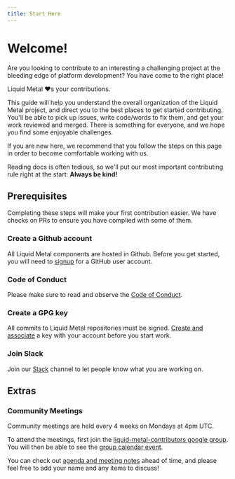 ```yaml
---
title: Start Here
---
```


# Welcome!

Are you looking to contribute to an interesting a challenging project at
the bleeding edge of platform development? You have come to the right place!

Liquid Metal :heart:s your contributions.

This guide will help you understand the overall organization of the Liquid Metal project,
and direct you to the best places to get started contributing.
You'll be able to pick up issues, write code/words to fix them, and get your work
reviewed and merged. There is something for everyone, and we hope you find some
enjoyable challenges.

If you are new here, we recommend that you follow the steps on this page in order to become
comfortable working with us.

Reading docs is often tedious, so we'll put our most important contributing rule
right at the start: **Always be kind!**

## Prerequisites

Completing these steps will make your first contribution easier. We have checks on
PRs to ensure you have complied with some of them.

### Create a Github account

All Liquid Metal components are hosted in Github.
Before you get started, you will need to [signup][gh-sign] for a GitHub user account.

### Code of Conduct

Please make sure to read and observe the [Code of Conduct][coc].

### Create a GPG key

All commits to Liquid Metal repositories must be signed. [Create and associate][gpg]
a key with your account before you start work.

### Join Slack

Join our [Slack][slack] channel to let people know what you are working on.

## Extras

### Community Meetings

Community meetings are held every 4 weeks on Mondays at 4pm UTC.

To attend the meetings, first join the [liquid-metal-contributors google group][group].
You will then be able to see the [group calendar event][event].

You can check out [agenda and meeting notes][agenda] ahead of time, and please
feel free to add your name and any items to discuss!

[gh-sign]: http://github.com/signup
[coc]: /docs/community/coc
[gpg]: https://docs.github.com/en/authentication/managing-commit-signature-verification/about-commit-signature-verification
[slack]: https://weave-community.slack.com/archives/C02KARWGR7S
[group]: https://groups.google.com/g/liquid-metal-contributors
[event]: https://calendar.google.com/calendar/u/0?cid=ZGZhMjVkNzBlZGUwZWQ3OWY1ODNiZTNiMjhlZGNkNGY4YThkNDk0MWU0YWEzNWZhNmJlNGU1MjNlOWU4MGZlYUBncm91cC5jYWxlbmRhci5nb29nbGUuY29t
[agenda]: https://docs.google.com/document/d/16XHoWWouzLypGDJ-YQtwVzVD1zOq-SLTG8mm1bVqSA8/edit
